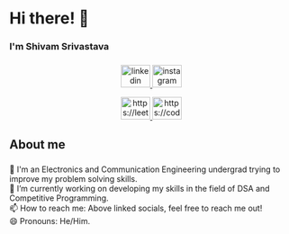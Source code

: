 <h1 align="left">Hi there! 👋</h1>

###

<h3 align="left">I'm Shivam Srivastava</h3>

###

<div align="center">
  <a href="https://www.linkedin.com/in/shivam-pratap-srivastava/" target="_blank">
    <img src="https://raw.githubusercontent.com/maurodesouza/profile-readme-generator/master/src/assets/icons/social/linkedin/default.svg" width="52" height="40" alt="linkedin logo"  />
  </a>
  <a href="https://www.instagram.com/shivam.shrivatsa/" target="_blank">
    <img src="https://raw.githubusercontent.com/maurodesouza/profile-readme-generator/master/src/assets/icons/social/instagram/default.svg" width="52" height="40" alt="instagram logo"  />
  </a>

<a href="https://leetcode.com/shivamprataphcs/" target="blank"><img src="https://raw.githubusercontent.com/rahuldkjain/github-profile-readme-generator/master/src/images/icons/Social/leet-code.svg" alt="https://leetcode.com/shivamprataphcs/" height="40" width="52" />
  </a>
<a href="https://codeforces.com/profile/ShivamJNU" target="blank"><img src="https://store-images.s-microsoft.com/image/apps.48094.14504742535903781.aedbca21-113a-48f4-b001-4204e73b22fc.503f883f-8339-4dc5-8609-81713a59281f" alt="https://codeforces.com/profile/ShivamJNU" height="40" width="52" />
  </a>

<!-- <a href="https://www.codechef.com/users/shivam_jnu" target="blank"><img src="https://cdn.jsdelivr.net/npm/simple-icons@3.1.0/icons/codechef.svg" alt="https://www.codechef.com/users/shivam_jnu" height="40" width="52" />
  </a> a-->

</div>

###

<h2 align="left">About me</h2>

###

<p align="left">🏦 I'm an Electronics and Communication Engineering undergrad trying to improve my problem solving skills.<br>🔭 I’m currently working on developing my skills in the field of DSA and Competitive Programming.<!--<br>👯 I’m looking to collaborate on open-source projects that come under the domain of my skills.<br>--><br>📫 How to reach me: Above linked socials, feel free to reach me out!<br>😄 Pronouns: He/Him.</p>

###

<!--<h2 align="left">Tech I'm fluent with</h2>

###

<div align="center">
  <img src="https://cdn.jsdelivr.net/gh/devicons/devicon/icons/html5/html5-original.svg" height="40" alt="html5 logo"  />
  <img width="12" />
  <img src="https://cdn.jsdelivr.net/gh/devicons/devicon/icons/css3/css3-original.svg" height="40" alt="css3 logo"  />
  <img width="12" />
  <img src="https://cdn.jsdelivr.net/gh/devicons/devicon/icons/bootstrap/bootstrap-original.svg" height="40" alt="bootstrap logo"  />
  <img width="12" />
  <img src="https://cdn.jsdelivr.net/gh/devicons/devicon/icons/c/c-original.svg" height="40" alt="c logo"  />
  <img width="12" />
  <img src="https://cdn.jsdelivr.net/gh/devicons/devicon/icons/cplusplus/cplusplus-original.svg" height="40" alt="cplusplus logo"  />
  <img width="12" />
  <img src="https://cdn.jsdelivr.net/gh/devicons/devicon/icons/python/python-original.svg" height="40" alt="python logo"  />
  <img width="12" />
  <img src="https://cdn.jsdelivr.net/gh/devicons/devicon/icons/react/react-original.svg" height="40" alt="react logo"  />
  <img width="12" />
  <img src="https://cdn.jsdelivr.net/gh/devicons/devicon/icons/r/r-original.svg" height="40" alt="r logo"  />
  <img width="12" /> 
  <img src="https://cdn.jsdelivr.net/gh/devicons/devicon/icons/git/git-original.svg" height="40" alt="git logo"  />
  <img width="12" />
  <img src="https://cdn.jsdelivr.net/gh/devicons/devicon/icons/github/github-original-wordmark.svg" height="40" alt="github logo"  />
  <img width="12" />
  <img src="https://cdn.jsdelivr.net/gh/devicons/devicon/icons/typescript/typescript-original.svg" height="40" alt="typescript logo" />
            
</div>-->


<!--<h2 align="left">My Github Stats </h2>


[![Shivam Pratap Srivastava's GitHub stats](https://github-readme-stats.vercel.app/api?username=PranayKalyanam&hide=stars&count_private=true&show_icons=true&theme=transparent)](https://github.com/PranayKalyanam/github-readme-stats)

### 
<h2 align="left" >Languages I'm writing </h2>

  <img src="https://github-readme-stats.vercel.app/api/top-langs?username=PranayKalyanam&locale=en&hide_title=false&layout=compact&card_width=320&langs_count=6&theme=default&hide_border=false&order=2" height="150" alt="languages graph"  />



###
<h2 align="left" >My Favourite Song </h2>

[![spotify-github-profile](https://spotify-github-profile.vercel.app/api/view?uid=315dcom5bsocesplfwdclhgtzn3i&cover_image=true&theme=default&show_offline=false&background_color=545454&interchange=false&bar_color=464946)](https://github.com/kittinan/spotify-github-profile)


###-->

